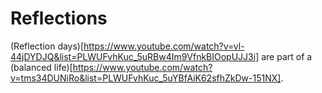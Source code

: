 # Reflections

(Reflection days)[https://www.youtube.com/watch?v=vl-44jDYDJQ&list=PLWUFvhKuc_5uRBw4Im9VfnkBIOopUJJ3i] are part of a (balanced life)[https://www.youtube.com/watch?v=tms34DUNiRo&list=PLWUFvhKuc_5uYBfAiK62sfhZkDw-151NX].
